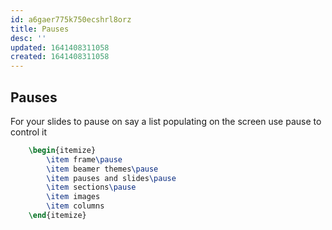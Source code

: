```yaml
---
id: a6gaer775k750ecshrl8orz
title: Pauses
desc: ''
updated: 1641408311058
created: 1641408311058
---
```



## Pauses

For your slides to pause on say a list populating on the screen use pause to control it

```latex
	\begin{itemize}
		\item frame\pause
		\item beamer themes\pause
		\item pauses and slides\pause
		\item sections\pause
		\item images
		\item columns
	\end{itemize}
```
